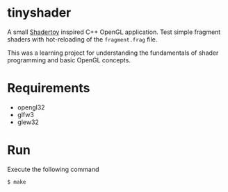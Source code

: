 # tinyshader
A small [Shadertoy](https://www.shadertoy.com/) inspired C++ OpenGL application. Test simple fragment shaders with hot-reloading of the `fragment.frag` file.

This was a learning project for understanding the fundamentals of shader programming and basic OpenGL concepts.

# Requirements

- opengl32
- glfw3
- glew32

# Run

Execute the following command

    $ make
